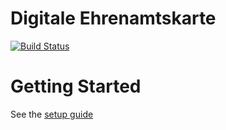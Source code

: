# Digitale Ehrenamtskarte
[![Build Status](https://travis-ci.com/ehrenamtskarte/ehrenamtskarte.svg?branch=main)](https://travis-ci.com/ehrenamtskarte/ehrenamtskarte)

# Getting Started

See the [setup guide](./docs/setup.md)
